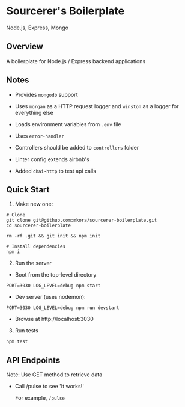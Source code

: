 # Sourcerer's Boilerplate

Node.js, Express, Mongo

## Overview

A boilerplate for Node.js / Express backend applications

## Notes

- Provides `mongodb` support

- Uses `morgan` as a HTTP request logger and `winston` as a logger for everything else

- Loads environment variables from `.env` file

- Uses `error-handler`

- Controllers should be added to `controllers` folder

- Linter config extends airbnb's

- Added `chai-http` to test api calls

## Quick Start

1. Make new one:

  ```
  # Clone
  git clone git@github.com:mkora/sourcerer-boilerplate.git
  cd sourcerer-boilerplate

  rm -rf .git && git init && npm init
  
  # Install dependencies
  npm i
  ```

2. Run the server

  - Boot from the top-level directory

  ```
  PORT=3030 LOG_LEVEL=debug npm start
  ```

  - Dev server (uses nodemon):

  ```
  PORT=3030 LOG_LEVEL=debug npm run devstart
  ```

  - Browse at http://localhost:3030

3. Run tests

  ```
  npm test
  ```

## API Endpoints

  Note: Use GET method to retrieve data
  
  - Call /pulse to see 'It works!'
  
    For example, `/pulse`
